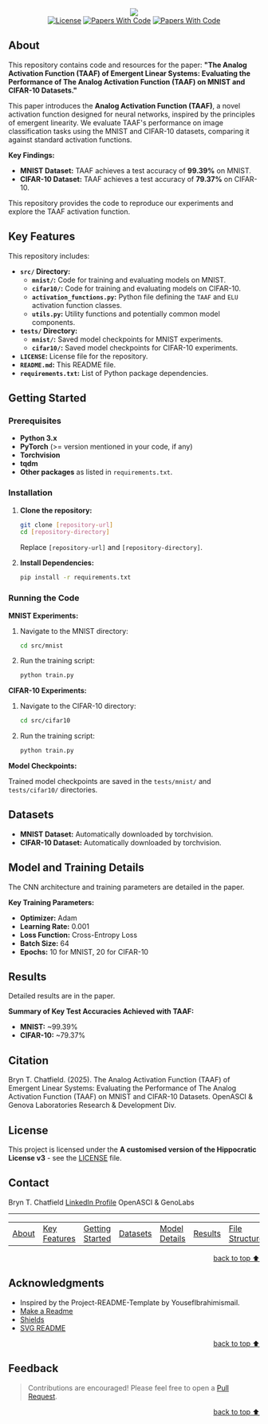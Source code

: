 <!-- Intro-->

<!--
*  This README.md is inspired by the Project-README-Template!
*  (https://github.com/YousefIbrahimismail/Project-README-Template)
*  Thanks YousefIbrahimismail!
-->

<!-- Project title -->
<div align="center">
<img src="https://readme-typing-svg.demolab.com?font=Merriweather&20Bold&size=28&duration=3000&pause=7000&vCenter=true&multiline=true&width=900&lines=Applying+The+Analog+Activation+Function+to+Image+Classification">
</div>
<!-- Shields Section-->
<div align="center">
    <a href="LICENSE"><img alt="License" src="https://img.shields.io/badge/Hippocratic_License_V3-blue.svg"></a>
    <a href="https://paperswithcode.com/paper/evaluating-the-performance-of-taaf-for-image"><img alt="Papers With Code" src="https://img.shields.io/badge/Papers_with_code-grey?logo=paperswithcode&logoColor=21CBCE"></a>
    <a href="https://www.academia.edu/127610553/The_Analog_Activation_Function_TAAF_of_Emergent_Linear_Systems_Evaluating_the_Performance_of_The_Analog_Activation_Function_TAAF_on_MNIST_and_CIFAR_10_Datasets"><img alt="Papers With Code" src="https://img.shields.io/badge/Academia.edu-%23003865?logo=Academia"></a>
</div>


## About
<!-- information about the project -->

This repository contains code and resources for the paper: **"The Analog Activation Function (TAAF) of Emergent Linear Systems: Evaluating the Performance of The Analog Activation Function (TAAF) on MNIST and CIFAR-10 Datasets."**

This paper introduces the **Analog Activation Function (TAAF)**, a novel activation function designed for neural networks, inspired by the principles of emergent linearity. We evaluate TAAF's performance on image classification tasks using the MNIST and CIFAR-10 datasets, comparing it against standard activation functions.

**Key Findings:**

*   **MNIST Dataset:** TAAF achieves a test accuracy of **99.39%** on MNIST.
*   **CIFAR-10 Dataset:** TAAF achieves a test accuracy of **79.37%** on CIFAR-10.

This repository provides the code to reproduce our experiments and explore the TAAF activation function.

## Key Features

This repository includes:

*   **`src/` Directory:**
    *   **`mnist/`:** Code for training and evaluating models on MNIST.
    *   **`cifar10/`:** Code for training and evaluating models on CIFAR-10.
    *   **`activation_functions.py`:** Python file defining the `TAAF` and `ELU` activation function classes.
    *   **`utils.py`:** Utility functions and potentially common model components.
*   **`tests/` Directory:**
    *   **`mnist/`:** Saved model checkpoints for MNIST experiments.
    *   **`cifar10/`:** Saved model checkpoints for CIFAR-10 experiments.
*   **`LICENSE`:** License file for the repository.
*   **`README.md`:** This README file.
*   **`requirements.txt`:** List of Python package dependencies.

## Getting Started

### Prerequisites

*   **Python 3.x**
*   **PyTorch** (>= version mentioned in your code, if any)
*   **Torchvision**
*   **tqdm**
*   **Other packages** as listed in `requirements.txt`.

### Installation

1.  **Clone the repository:**
    ```bash
    git clone [repository-url]
    cd [repository-directory]
    ```
    Replace `[repository-url]` and `[repository-directory]`.

2.  **Install Dependencies:**
    ```bash
    pip install -r requirements.txt
    ```

### Running the Code

**MNIST Experiments:**

1.  Navigate to the MNIST directory:
    ```bash
    cd src/mnist
    ```

2.  Run the training script:
    ```bash
    python train.py
    ```

**CIFAR-10 Experiments:**

1.  Navigate to the CIFAR-10 directory:
    ```bash
    cd src/cifar10
    ```

2.  Run the training script:
    ```bash
    python train.py
    ```

**Model Checkpoints:**

Trained model checkpoints are saved in the `tests/mnist/` and `tests/cifar10/` directories.

## Datasets

*   **MNIST Dataset:** Automatically downloaded by torchvision.
*   **CIFAR-10 Dataset:** Automatically downloaded by torchvision.

## Model and Training Details

The CNN architecture and training parameters are detailed in the paper.

**Key Training Parameters:**

*   **Optimizer:** Adam
*   **Learning Rate:** 0.001
*   **Loss Function:** Cross-Entropy Loss
*   **Batch Size:** 64
*   **Epochs:** 10 for MNIST, 20 for CIFAR-10

## Results

Detailed results are in the paper.

**Summary of Key Test Accuracies Achieved with TAAF:**

*   **MNIST:** ~99.39%
*   **CIFAR-10:** ~79.37%

## Citation
Bryn T. Chatfield. (2025). The Analog Activation Function (TAAF) of Emergent Linear Systems: Evaluating the Performance of The Analog Activation Function (TAAF) on MNIST and CIFAR-10 Datasets. OpenASCI & Genova Laboratories Research & Development Div.

## License
This project is licensed under the **A customised version of the Hippocratic License v3** - see the [LICENSE](LICENSE) file.

## Contact
Bryn T. Chatfield
[LinkedIn Profile](https://www.linkedin.com/in/bryn-chatfield/)
OpenASCI & GenoLabs

---

<!-- Table of Contents-->
<dev display="inline-table" vertical-align="middle">
<table align="center" vertical-align="middle">
    <tr>
        <td><a href="#about">About</a></td>
        <td><a href="#key-features">Key Features</a></td>
        <td><a href="#getting-started">Getting Started</a></td>
        <td><a href="#datasets">Datasets</a></td>
        <td><a href="#model-and-training-details">Model Details</a></td>
        <td><a href="#results">Results</a></td>
        <td><a href="#file-structure">File Structure</a></td>
        <td><a href="#license">License</a></td>
        <td><a href="#citation">Citation</a></td>
        <td><a href="#contact">Contact</a></td>
    </tr>
</table>
</dev>

<p align="right"><a href="#top">back to top ⬆️</a></p>

## Acknowledgments

*   Inspired by the Project-README-Template by YousefIbrahimismail.
*   [Make a Readme](https://www.makeareadme.com/)
*   [Shields](https://shields.io/)
*   [SVG README](https://readme-typing-svg.demolab.com/demo/)

<p align="right"><a href="#top">back to top ⬆️</a></p>

## Feedback

> Contributions are encouraged! Please feel free to open a [Pull Request](https://github.com/bryn-gnolbs/TAAF-for-Image-Classification/pulls).

<p align="right"><a href="#top">back to top ⬆️</a></p>